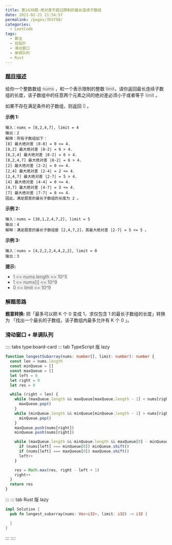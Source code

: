 ```yaml
---
title: 第1438题-绝对差不超过限制的最长连续子数组
date: 2021-02-21 21:54:57
permalink: /pages/355f98/
categories:
  - LeetCode
tags:
  - 算法
  - 双指针
  - 滑动窗口
  - 单调队列
  - Rust
---
```


### [题目描述](https://leetcode-cn.com/problems/longest-continuous-subarray-with-absolute-diff-less-than-or-equal-to-limit/)

给你一个整数数组 <font style="background: #eee; color: #666;">nums</font> ，和一个表示限制的整数 <font style="background: #eee; color: #666;">limit</font>，请你返回最长连续子数组的长度，该子数组中的任意两个元素之间的绝对差必须小于或者等于 <font style="background: #eee; color: #666;">limit</font> 。

如果不存在满足条件的子数组，则返回 <font style="background: #eee; color: #666;">0</font> 。

<!-- more -->

**示例 1:**

```
输入：nums = [8,2,4,7], limit = 4
输出：2
解释：所有子数组如下：
[8] 最大绝对差 |8-8| = 0 <= 4.
[8,2] 最大绝对差 |8-2| = 6 > 4.
[8,2,4] 最大绝对差 |8-2| = 6 > 4.
[8,2,4,7] 最大绝对差 |8-2| = 6 > 4.
[2] 最大绝对差 |2-2| = 0 <= 4.
[2,4] 最大绝对差 |2-4| = 2 <= 4.
[2,4,7] 最大绝对差 |2-7| = 5 > 4.
[4] 最大绝对差 |4-4| = 0 <= 4.
[4,7] 最大绝对差 |4-7| = 3 <= 4.
[7] 最大绝对差 |7-7| = 0 <= 4.
因此，满足题意的最长子数组的长度为 2 。
```

**示例 2:**

```
输入：nums = [10,1,2,4,7,2], limit = 5
输出：4
解释：满足题意的最长子数组是 [2,4,7,2]，其最大绝对差 |2-7| = 5 <= 5 。
```

**示例 3:**

```
输入：nums = [4,2,2,2,4,4,2,2], limit = 0
输出：3
```

**提示:**

- <font style="background: #eee; color: #666;">1 <= nums.length <= 10^5</font>
- <font style="background: #eee; color: #666;">1 <= nums[i] <= 10^9</font>
- <font style="background: #eee; color: #666;">0 <= limit <= 10^9</font>

### 解题思路

**题意转换:** 把「最多可以把 K 个 0 变成 1，求仅包含 1 的最长子数组的长度」转换为 「找出一个最长的子数组，该子数组内最多允许有 K 个 0 」。

### 滑动窗口 + 单调队列

:::: tabs type:board-card
::: tab TypeScript 版 lazy

```TypeScript
function longestSubarray(nums: number[], limit: number): number {
  const len = nums.length
  const minQueue = []
  const maxQueue = []
  let left = 0
  let right = 0
  let res = 0

  while (right < len) {
    while (maxQueue.length && maxQueue[maxQueue.length - 1] < nums[right]) {
      maxQueue.pop()
    }
    while (minQueue.length && minQueue[minQueue.length - 1] > nums[right]) {
      minQueue.pop()
    }
    maxQueue.push(nums[right])
    minQueue.push(nums[right])

    while (maxQueue.length && minQueue.length && maxQueue[0] - minQueue[0] > limit) {
      if (nums[left] === minQueue[0]) minQueue.shift()
      if (nums[left] === maxQueue[0]) maxQueue.shift()
      left++
    }

    res = Math.max(res, right - left + 1)
    right++
  }
  return res
}
```

:::
::: tab Rust 版 lazy

```Rust
impl Solution {
  pub fn longest_subarray(nums: Vec<i32>, limit: i32) -> i32 {

  }
}
```

:::
::::
